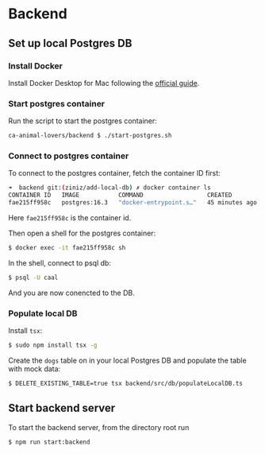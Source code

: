 # Backend

## Set up local Postgres DB

### Install Docker

Install Docker Desktop for Mac following the [official guide](https://docs.docker.com/desktop/install/mac-install/).

### Start postgres container

Run the script to start the postgres container:

```sh
ca-animal-lovers/backend $ ./start-postgres.sh
```

### Connect to postgres container

To connect to the postgres container, fetch the container ID first:

```sh
➜  backend git:(ziniz/add-local-db) ✗ docker container ls
CONTAINER ID   IMAGE           COMMAND                  CREATED          STATUS                    PORTS                    NAMES
fae215ff958c   postgres:16.3   "docker-entrypoint.s…"   45 minutes ago   Up 45 minutes (healthy)   0.0.0.0:5432->5432/tcp   caal-postgres
```

Here `fae215ff958c` is the container id.

Then open a shell for the postgres container:

```sh
$ docker exec -it fae215ff958c sh
```

In the shell, connect to psql db:

```sh
$ psql -U caal
```

And you are now conencted to the DB.

### Populate local DB

Install `tsx`:

```sh
$ sudo npm install tsx -g
```

Create the `dogs` table on in your local Postgres DB and populate the table with mock data:

```sh
$ DELETE_EXISTING_TABLE=true tsx backend/src/db/populateLocalDB.ts
```

## Start backend server

To start the backend server, from the directory root run

```sh
$ npm run start:backend
```
